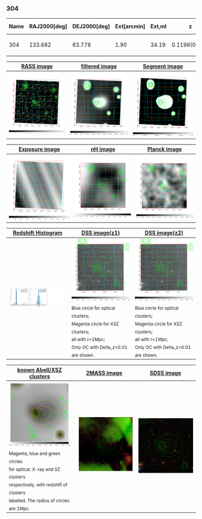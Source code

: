 <div STYLE="page-break-after: always;"></div>

### 304

|Name|RAJ2000[deg]|DEJ2000[deg] |Ext[arcmin]| Ext,ml | z | z_src| C|GC(XSZ,Delta_z<0.01)| GC(OPT,Delta_z<0.01)|GC| R_sig[arcmin] | R500[arcmin] | R500[Mpc]| CRsig[c/s] | CR500[c/s] |L500[1E44 erg/s]|F500[1E-12 erg/s/cm^2]| M500[1E14 Msun]|Tx[keV]|Cnt_sig|Beta|Rc[arcmin]|Comment|Alias|
|---|---|---|---|---|---|------|---|--------|---------|----------|---|---|---|---|---|---|---|---|---|---|---|---|---|---|
|304| 133.682| 63.778| 1.90| 34.19| 0.1196(0.005)| z1, z_xsz| B| F20| -| C, F20, W| 7.825| 5.980| 0.774| 0.070(0.026)| 0.068(0.025)| 0.444(0.104)| 1.193(0.279)| 1.48(0.17)| 2.83(0.21)| 26.2| 0.880(-0.139+0.087)| 6.850(-1.256+1.098)| -| t054|

|[RASS image](../image/304/304_img.pdf)|[filtered image](../image/304/304_fil.pdf)|[Segment image](../image/304/304_seg.pdf)|
|-------------------|--------------------|-------------------|
| <img src="../image/304/304_img.png" width="300">  | <img src="../image/304/304_fil.png" width="300">   | <img src="../image/304/304_seg.png" width="300">  |

|[Exposure image](../image/304/304_mex.pdf)| [nH image](../image/304/304_nh.pdf)| [Planck image](../image/304/304_p.pdf)|
|-------------------|--------------------|-------------------|
|<img src="../image/304/304_mex.png" width="300">   | <img src="../image/304/304_nh.png" width="300">    | <img src="../image/304/304_p.png" width="300"> |

|[Redshift Histogram](../image/304/304_zg.pdf) | [DSS image(z1)](../image/304/304_dss_z1.pdf)      |  [DSS image(z2)](../image/304/304_dss_z2.pdf)    |
|-------------------|--------------------|-------------------|
|<img src="../image/304/304_zg.png" width="300"> |<img src="../image/304/304_dss_z1.png" width="300"> <sub><br>Blue circle for optical clusters; <br>Magenta circle for XSZ clusters; <br>all with r=1Mpc; <br>Only GC with Delta_z<0.01 are shown. </sub>| <img src="../image/304/304_dss_z2.png" width="300"><sub><br>Blue circle for optical clusters; <br>Magenta circle for XSZ clusters; <br>all with r=1Mpc; <br>Only GC with Delta_z<0.01 are shown. </sub> |

|[known Abell/XSZ clusters](../image/304/304_gc.pdf) | [2MASS image](../image/304/304_2mass.pdf)      |[SDSS image](../image/304/304_sdss.pdf)   |
|-------------------|-------------------|-------------------|
|<img src=../image/304/304_gc.png width="300"> <br><sub>Magenta, blue and green circles <br>for optical, X-ray and SZ clusters <br>respectively, with redshift of clusters <br>labelled. The radius of circles <br>are 1Mpc.</sub>|<img src="../image/304/304_2mass.png" width="300">  | <img src="../image/304/304_sdss.png" width="300">  |




